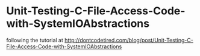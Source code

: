 # Unit-Testing-C-File-Access-Code-with-SystemIOAbstractions
following the tutorial at http://dontcodetired.com/blog/post/Unit-Testing-C-File-Access-Code-with-SystemIOAbstractions
